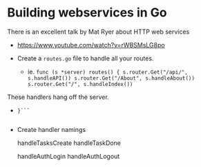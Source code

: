 # Building webservices in Go

There is an excellent talk by Mat Ryer about HTTP web services 
- https://www.youtube.com/watch?v=rWBSMsLG8po

- Create a `routes.go` file to handle all your routes.
   - ie. ```func (s *server) routes() {
           s.router.Get("/api/", s.handleAPI())
           s.router.Get("/About", s.handleAbout())
           s.router.Get("/", s.handleIndex())```

These handlers hang off the server.
   - ```func (s *sever) handleSomething() http.HanlerFunc {
     }```


- Create handler namings

  handleTasksCreate
  handleTaskDone

  handleAuthLogin
  handleAuthLogout


